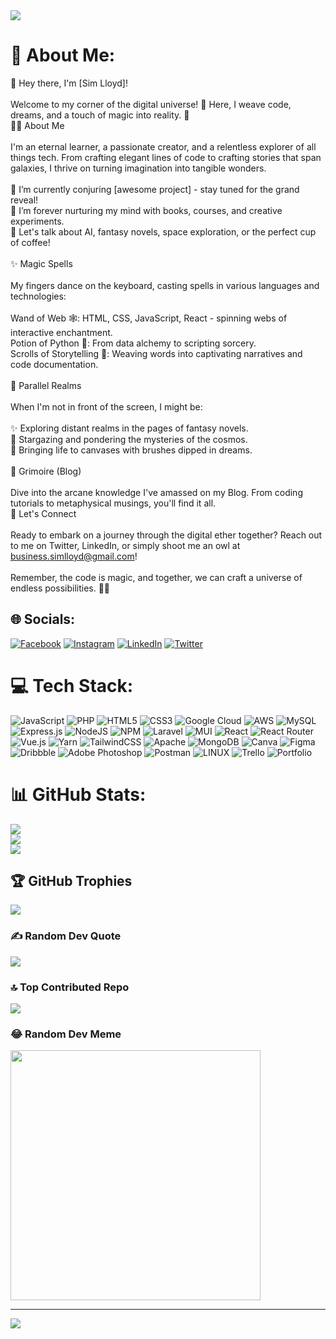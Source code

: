 <div>
  <img src="https://user-images.githubusercontent.com/14011726/94132137-7d4fc100-fe7c-11ea-8512-69f90cb65e48.gif" ></img>
</div>


# 💫 About Me:
👋 Hey there, I'm [Sim Lloyd]!<br><br>Welcome to my corner of the digital universe! 🌌 Here, I weave code, dreams, and a touch of magic into reality. 🚀<br>🧙‍♂️ About Me<br><br>I'm an eternal learner, a passionate creator, and a relentless explorer of all things tech. From crafting elegant lines of code to crafting stories that span galaxies, I thrive on turning imagination into tangible wonders.<br><br>    🔭 I’m currently conjuring [awesome project] - stay tuned for the grand reveal!<br>    🌱 I’m forever nurturing my mind with books, courses, and creative experiments.<br>    💬 Let's talk about AI, fantasy novels, space exploration, or the perfect cup of coffee!<br><br>✨ Magic Spells<br><br>My fingers dance on the keyboard, casting spells in various languages and technologies:<br><br>    Wand of Web 🕸️: HTML, CSS, JavaScript, React - spinning webs of interactive enchantment.<br>    Potion of Python 🐍: From data alchemy to scripting sorcery.<br>    Scrolls of Storytelling 📜: Weaving words into captivating narratives and code documentation.<br><br>🌌 Parallel Realms<br><br>When I'm not in front of the screen, I might be:<br><br>    ✨ Exploring distant realms in the pages of fantasy novels.<br>    🌠 Stargazing and pondering the mysteries of the cosmos.<br>    🎨 Bringing life to canvases with brushes dipped in dreams.<br><br>📜 Grimoire (Blog)<br><br>Dive into the arcane knowledge I've amassed on my Blog. From coding tutorials to metaphysical musings, you'll find it all.<br>🌟 Let's Connect<br><br>Ready to embark on a journey through the digital ether together? Reach out to me on Twitter, LinkedIn, or simply shoot me an owl at business.simlloyd@gmail.com!<br><br>Remember, the code is magic, and together, we can craft a universe of endless possibilities. 🌌🔮


## 🌐 Socials:
[![Facebook](https://img.shields.io/badge/Facebook-%231877F2.svg?logo=Facebook&logoColor=white)](https://facebook.com/https://www.facebook.com/profile.php?id=100095606501065) [![Instagram](https://img.shields.io/badge/Instagram-%23E4405F.svg?logo=Instagram&logoColor=white)](https://instagram.com/separessimlloyd) [![LinkedIn](https://img.shields.io/badge/LinkedIn-%230077B5.svg?logo=linkedin&logoColor=white)](https://linkedin.com/in/simlloydsepares) [![Twitter](https://img.shields.io/badge/Twitter-%231DA1F2.svg?logo=Twitter&logoColor=white)](https://twitter.com/@SeparesSim) 

# 💻 Tech Stack:
![JavaScript](https://img.shields.io/badge/javascript-%23323330.svg?style=plastic&logo=javascript&logoColor=%23F7DF1E) ![PHP](https://img.shields.io/badge/php-%23777BB4.svg?style=plastic&logo=php&logoColor=white) ![HTML5](https://img.shields.io/badge/html5-%23E34F26.svg?style=plastic&logo=html5&logoColor=white) ![CSS3](https://img.shields.io/badge/css3-%231572B6.svg?style=plastic&logo=css3&logoColor=white) ![Google Cloud](https://img.shields.io/badge/Google%20Cloud-%234285F4.svg?style=plastic&logo=google-cloud&logoColor=white) ![AWS](https://img.shields.io/badge/AWS-%23FF9900.svg?style=plastic&logo=amazon-aws&logoColor=white) ![MySQL](https://img.shields.io/badge/mysql-%2300f.svg?style=plastic&logo=mysql&logoColor=white) ![Express.js](https://img.shields.io/badge/express.js-%23404d59.svg?style=plastic&logo=express&logoColor=%2361DAFB) ![NodeJS](https://img.shields.io/badge/node.js-6DA55F?style=plastic&logo=node.js&logoColor=white) ![NPM](https://img.shields.io/badge/NPM-%23000000.svg?style=plastic&logo=npm&logoColor=white) ![Laravel](https://img.shields.io/badge/laravel-%23FF2D20.svg?style=plastic&logo=laravel&logoColor=white) ![MUI](https://img.shields.io/badge/MUI-%230081CB.svg?style=plastic&logo=material-ui&logoColor=white) ![React](https://img.shields.io/badge/react-%2320232a.svg?style=plastic&logo=react&logoColor=%2361DAFB) ![React Router](https://img.shields.io/badge/React_Router-CA4245?style=plastic&logo=react-router&logoColor=white) ![Vue.js](https://img.shields.io/badge/vuejs-%2335495e.svg?style=plastic&logo=vuedotjs&logoColor=%234FC08D) ![Yarn](https://img.shields.io/badge/yarn-%232C8EBB.svg?style=plastic&logo=yarn&logoColor=white) ![TailwindCSS](https://img.shields.io/badge/tailwindcss-%2338B2AC.svg?style=plastic&logo=tailwind-css&logoColor=white) ![Apache](https://img.shields.io/badge/apache-%23D42029.svg?style=plastic&logo=apache&logoColor=white) ![MongoDB](https://img.shields.io/badge/MongoDB-%234ea94b.svg?style=plastic&logo=mongodb&logoColor=white) ![Canva](https://img.shields.io/badge/Canva-%2300C4CC.svg?style=plastic&logo=Canva&logoColor=white) 	![Figma](https://img.shields.io/badge/figma-%23F24E1E.svg?style=plastic&logo=figma&logoColor=white) ![Dribbble](https://img.shields.io/badge/Dribbble-EA4C89?style=plastic&logo=dribbble&logoColor=white) ![Adobe Photoshop](https://img.shields.io/badge/adobephotoshop-%2331A8FF.svg?style=plastic&logo=adobephotoshop&logoColor=white) ![Postman](https://img.shields.io/badge/Postman-FF6C37?style=plastic&logo=postman&logoColor=white) ![LINUX](https://img.shields.io/badge/Linux-FCC624?style=plastic&logo=linux&logoColor=black) ![Trello](https://img.shields.io/badge/Trello-%23026AA7.svg?style=plastic&logo=Trello&logoColor=white) ![Portfolio](https://img.shields.io/badge/Portfolio-%23000000.svg?style=plastic&logo=firefox&logoColor=#FF7139)
# 📊 GitHub Stats:
![](https://github-readme-stats.vercel.app/api?username=simlloyd&theme=monokai&hide_border=false&include_all_commits=true&count_private=true)<br/>
![](https://github-readme-streak-stats.herokuapp.com/?user=simlloyd&theme=monokai&hide_border=false)<br/>
![](https://github-readme-stats.vercel.app/api/top-langs/?username=simlloyd&theme=monokai&hide_border=false&include_all_commits=true&count_private=true&layout=compact)

## 🏆 GitHub Trophies
![](https://github-profile-trophy.vercel.app/?username=simlloyd&theme=apprentice&no-frame=false&no-bg=false&margin-w=4)

### ✍️ Random Dev Quote
![](https://quotes-github-readme.vercel.app/api?type=vetical&theme=gruvbox)

### 🔝 Top Contributed Repo
![](https://github-contributor-stats.vercel.app/api?username=simlloyd&limit=5&theme=tokyonight&combine_all_yearly_contributions=true)

### 😂 Random Dev Meme
<img src='https://randommeme-five.vercel.app/' style="height: 400px;"/>

---
[![](https://visitcount.itsvg.in/api?id=simlloyd&icon=7&color=11)](https://visitcount.itsvg.in)

<!-- Proudly created with GPRM ( https://gprm.itsvg.in ) -->
